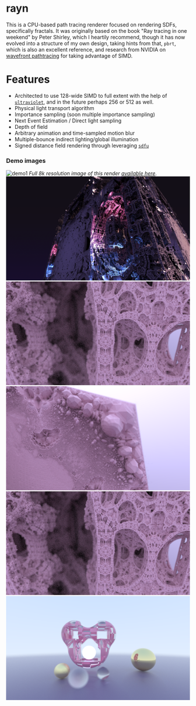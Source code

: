 # rayn

This is a CPU-based path tracing renderer focused on rendering SDFs, specifically fractals. It was originally based on the book "Ray tracing in one weekend" by Peter Shirley, which I heartily recommend, though it has now evolved into a structure of my own design, taking hints from that, `pbrt`, which is also an excellent reference, and research from NVIDIA on [wavefront pathtracing](https://research.nvidia.com/publication/megakernels-considered-harmful-wavefront-path-tracing-gpus) for taking advantage of SIMD.


# Features

* Architected to use 128-wide SIMD to full extent with the help of [`ultraviolet`](https://github.com/termhn/ultraviolet), and in the future perhaps 256 or 512 as well.
* Physical light transport algorithm
* Importance sampling (soon multiple importance sampling)
* Next Event Estimation / Direct light sampling
* Depth of field
* Arbitrary animation and time-sampled motion blur
* Multiple-bounce indirect lighting/global illumination
* Signed distance field rendering through leveraging [`sdfu`](https://github.com/termhn/sdfu/)

### Demo images

![demo1](/render1.png?raw=true)
*Full 8k resolution image of this render [available here](https://live.staticflickr.com/65535/49550233828_4a967c0d7c_o_d.png).*
![demo2](/render2.png?raw=true)
![demo3](/render3.png?raw=true)
![demo4](/render4.png?raw=true)
![demo5](/render5.png?raw=true)
![demo6](/render6.png?raw=true)